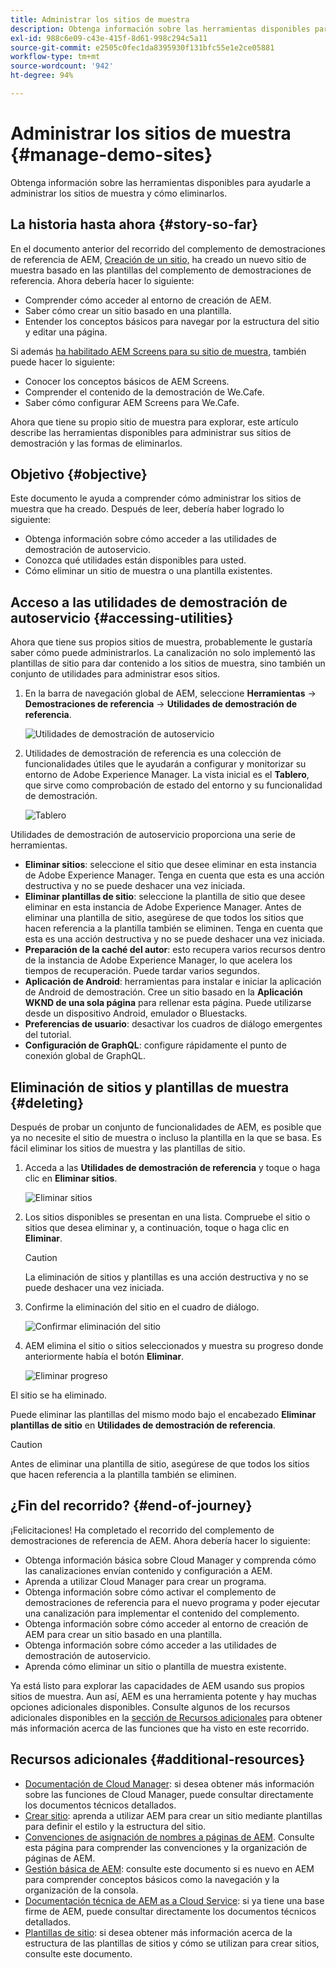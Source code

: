 ```yaml
---
title: Administrar los sitios de muestra
description: Obtenga información sobre las herramientas disponibles para ayudarle a administrar los sitios de muestra y cómo eliminarlos.
exl-id: 988c6e09-c43e-415f-8d61-998c294c5a11
source-git-commit: e2505c0fec1da8395930f131bfc55e1e2ce05881
workflow-type: tm+mt
source-wordcount: '942'
ht-degree: 94%

---
```


# Administrar los sitios de muestra {#manage-demo-sites}

Obtenga información sobre las herramientas disponibles para ayudarle a administrar los sitios de muestra y cómo eliminarlos.

## La historia hasta ahora {#story-so-far}

En el documento anterior del recorrido del complemento de demostraciones de referencia de AEM, [Creación de un sitio,](create-site.md) ha creado un nuevo sitio de muestra basado en las plantillas del complemento de demostraciones de referencia. Ahora debería hacer lo siguiente:

* Comprender cómo acceder al entorno de creación de AEM.
* Saber cómo crear un sitio basado en una plantilla.
* Entender los conceptos básicos para navegar por la estructura del sitio y editar una página.

Si además [ha habilitado AEM Screens para su sitio de muestra,](screens.md) también puede hacer lo siguiente:

* Conocer los conceptos básicos de AEM Screens.
* Comprender el contenido de la demostración de We.Cafe.
* Saber cómo configurar AEM Screens para We.Cafe.

Ahora que tiene su propio sitio de muestra para explorar, este artículo describe las herramientas disponibles para administrar sus sitios de demostración y las formas de eliminarlos.

## Objetivo {#objective}

Este documento le ayuda a comprender cómo administrar los sitios de muestra que ha creado. Después de leer, debería haber logrado lo siguiente:

* Obtenga información sobre cómo acceder a las utilidades de demostración de autoservicio.
* Conozca qué utilidades están disponibles para usted.
* Cómo eliminar un sitio de muestra o una plantilla existentes.

## Acceso a las utilidades de demostración de autoservicio {#accessing-utilities}

Ahora que tiene sus propios sitios de muestra, probablemente le gustaría saber cómo puede administrarlos. La canalización no solo implementó las plantillas de sitio para dar contenido a los sitios de muestra, sino también un conjunto de utilidades para administrar esos sitios.

1. En la barra de navegación global de AEM, seleccione **Herramientas** -> **Demostraciones de referencia** -> **Utilidades de demostración de referencia**.

   ![Utilidades de demostración de autoservicio](assets/demo-utilities.png)

1. Utilidades de demostración de referencia es una colección de funcionalidades útiles que le ayudarán a configurar y monitorizar su entorno de Adobe Experience Manager. La vista inicial es el **Tablero**, que sirve como comprobación de estado del entorno y su funcionalidad de demostración.

   ![Tablero](assets/dashboard.png)

Utilidades de demostración de autoservicio proporciona una serie de herramientas.

* **Eliminar sitios**: seleccione el sitio que desee eliminar en esta instancia de Adobe Experience Manager. Tenga en cuenta que esta es una acción destructiva y no se puede deshacer una vez iniciada.
* **Eliminar plantillas de sitio**: seleccione la plantilla de sitio que desee eliminar en esta instancia de Adobe Experience Manager. Antes de eliminar una plantilla de sitio, asegúrese de que todos los sitios que hacen referencia a la plantilla también se eliminen. Tenga en cuenta que esta es una acción destructiva y no se puede deshacer una vez iniciada.
* **Preparación de la caché del autor**: esto recupera varios recursos dentro de la instancia de Adobe Experience Manager, lo que acelera los tiempos de recuperación. Puede tardar varios segundos.
* **Aplicación de Android**: herramientas para instalar e iniciar la aplicación de Android de demostración. Cree un sitio basado en la **Aplicación WKND de una sola página** para rellenar esta página. Puede utilizarse desde un dispositivo Android, emulador o Bluestacks.
* **Preferencias de usuario**: desactivar los cuadros de diálogo emergentes del tutorial.
* **Configuración de GraphQL**: configure rápidamente el punto de conexión global de GraphQL.

## Eliminación de sitios y plantillas de muestra {#deleting}

 Después de probar un conjunto de funcionalidades de AEM, es posible que ya no necesite el sitio de muestra o incluso la plantilla en la que se basa. Es fácil eliminar los sitios de muestra y las plantillas de sitio.

1. Acceda a las **Utilidades de demostración de referencia** y toque o haga clic en **Eliminar sitios**.

   ![Eliminar sitios](assets/delete-sites.png)

1. Los sitios disponibles se presentan en una lista. Compruebe el sitio o sitios que desea eliminar y, a continuación, toque o haga clic en **Eliminar**.

   >[!CAUTION]
   >
   >La eliminación de sitios y plantillas es una acción destructiva y no se puede deshacer una vez iniciada.

1. Confirme la eliminación del sitio en el cuadro de diálogo.

   ![Confirmar eliminación del sitio](assets/confirm-site-delete.png)

1. AEM elimina el sitio o sitios seleccionados y muestra su progreso donde anteriormente había el botón **Eliminar**.

   ![Eliminar progreso](assets/delete-progress.png)

El sitio se ha eliminado.

Puede eliminar las plantillas del mismo modo bajo el encabezado **Eliminar plantillas de sitio** en **Utilidades de demostración de referencia**.

>[!CAUTION]
>
>Antes de eliminar una plantilla de sitio, asegúrese de que todos los sitios que hacen referencia a la plantilla también se eliminen.

## ¿Fin del recorrido? {#end-of-journey}

¡Felicitaciones! Ha completado el recorrido del complemento de demostraciones de referencia de AEM. Ahora debería hacer lo siguiente:

* Obtenga información básica sobre Cloud Manager y comprenda cómo las canalizaciones envían contenido y configuración a AEM.
* Aprenda a utilizar Cloud Manager para crear un programa.
* Obtenga información sobre cómo activar el complemento de demostraciones de referencia para el nuevo programa y poder ejecutar una canalización para implementar el contenido del complemento.
* Obtenga información sobre cómo acceder al entorno de creación de AEM para crear un sitio basado en una plantilla.
* Obtenga información sobre cómo acceder a las utilidades de demostración de autoservicio.
* Aprenda cómo eliminar un sitio o plantilla de muestra existente.

Ya está listo para explorar las capacidades de AEM usando sus propios sitios de muestra. Aun así, AEM es una herramienta potente y hay muchas opciones adicionales disponibles. Consulte algunos de los recursos adicionales disponibles en la [sección de Recursos adicionales](#additional-resources) para obtener más información acerca de las funciones que ha visto en este recorrido.

## Recursos adicionales {#additional-resources}

* [Documentación de Cloud Manager](https://experienceleague.adobe.com/docs/experience-manager-cloud-service/onboarding/onboarding-concepts/cloud-manager-introduction.html?lang=es): si desea obtener más información sobre las funciones de Cloud Manager, puede consultar directamente los documentos técnicos detallados.
* [Crear sitio](/help/sites-cloud/administering/site-creation/create-site.md): aprenda a utilizar AEM para crear un sitio mediante plantillas para definir el estilo y la estructura del sitio.
* [Convenciones de asignación de nombres a páginas de AEM](/help/sites-cloud/authoring/fundamentals/organizing-pages.md#page-name-restrictions-and-best-practices). Consulte esta página para comprender las convenciones y la organización de páginas de AEM.
* [Gestión básica de AEM](/help/sites-cloud/authoring/getting-started/basic-handling.md): consulte este documento si es nuevo en AEM para comprender conceptos básicos como la navegación y la organización de la consola.
* [Documentación técnica de AEM as a Cloud Service](https://experienceleague.adobe.com/docs/experience-manager-cloud-service.html?lang=es): si ya tiene una base firme de AEM, puede consultar directamente los documentos técnicos detallados.
* [Plantillas de sitio](/help/sites-cloud/administering/site-creation/site-templates.md): si desea obtener más información acerca de la estructura de las plantillas de sitios y cómo se utilizan para crear sitios, consulte este documento.
